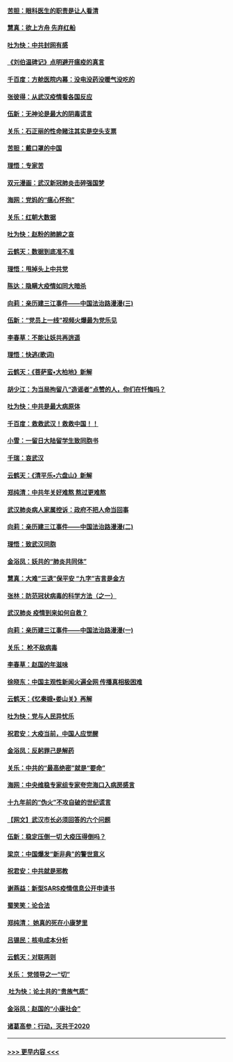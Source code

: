 #### [苦胆：眼科医生的职责是让人看清](../pages/nsc993/n11853840.md?t=02091502) 
#### [慧真：欲上方舟 先弃红船](../pages/nsc993/n11853483.md?t=02091502) 
#### [吐为快：中共封网有感](../pages/nsc993/n11852575.md?t=02091502) 
#### [《刘伯温碑记》点明避开瘟疫的真言](../pages/nsc993/n11852128.md?t=02091502) 
#### [千百度：方舱医院内幕：没电没药没暖气没吃的](../pages/nsc993/n11850211.md?t=02091502) 
#### [张彼得：从武汉疫情看各国反应](../pages/nsc993/n11850102.md?t=02091502) 
#### [伍新：无神论是最大的阴毒谎言](../pages/nsc993/n11846129.md?t=02091502) 
#### [关乐：石正丽的性命赌注其实是空头支票](../pages/nsc993/n11846109.md?t=02091502) 
#### [苦胆：戴口罩的中国](../pages/nsc993/n11845576.md?t=02091502) 
#### [理悟：专家苦](../pages/nsc993/n11845564.md?t=02091502) 
#### [双元漫画：武汉新冠肺炎击碎强国梦](../pages/nsc993/n11843320.md?t=02091502) 
#### [海网：党妈的“瘟心怀抱”](../pages/nsc993/n11840740.md?t=02091502) 
#### [关乐：红朝大数据](../pages/nsc993/n11840675.md?t=02091502) 
#### [吐为快：赵粉的肺腑之哀](../pages/nsc993/n11840618.md?t=02091502) 
#### [云鹤天：数据到底准不准](../pages/nsc993/n11840325.md?t=02091502) 
#### [理悟：甩掉头上中共党](../pages/nsc993/n11838826.md?t=02091502) 
#### [陈达：隐瞒大疫情如同大暗杀](../pages/nsc993/n11838771.md?t=02091502) 
#### [向莉：亲历建三江事件——中国法治路漫漫(三)](../pages/nsc993/n11831825.md?t=02091502) 
#### [伍新：“党员上一线”视频火爆最为党乐见](../pages/nsc993/n11838200.md?t=02091502) 
#### [李春草：不能让妖共再逍遥](../pages/nsc993/n11838102.md?t=02091502) 
#### [理悟：快逃(歌词)](../pages/nsc993/n11838083.md?t=02091502) 
#### [云鹤天：《菩萨蛮▪大柏地》新解](../pages/nsc993/n11838059.md?t=02091502) 
#### [胡少江：为当局拘留八“造谣者”点赞的人，你们在忏悔吗？](../pages/nsc993/n11836801.md?t=02091502) 
#### [吐为快：中共是最大病原体](../pages/nsc993/n11836748.md?t=02091502) 
#### [千百度：救救武汉！救救中国！！](../pages/nsc993/n11836145.md?t=02091502) 
#### [小雪：一留日大陆留学生致同胞书](../pages/nsc993/n11834624.md?t=02091502) 
#### [千瑞：哀武汉](../pages/nsc993/n11833647.md?t=02091502) 
#### [云鹤天：《清平乐▪六盘山》新解](../pages/nsc993/n11833611.md?t=02091502) 
#### [郑纯清：中共年关好难熬 熬过更难熬](../pages/nsc993/n11833489.md?t=02091502) 
#### [武汉肺炎病人家属控诉：政府不把人命当回事](../pages/nsc993/n11833205.md?t=02091502) 
#### [向莉：亲历建三江事件——中国法治路漫漫(二)](../pages/nsc993/n11829102.md?t=02091502) 
#### [理悟：致武汉同胞](../pages/nsc993/n11831522.md?t=02091502) 
#### [金浴凤：妖共的“肺炎共同体”](../pages/nsc993/n11829448.md?t=02091502) 
#### [慧真：大难“三退”保平安 “九字”吉言是金方](../pages/nsc993/n11829501.md?t=02091502) 
#### [张林：防范冠状病毒的科学方法（之一）](../pages/nsc993/n11828618.md?t=02091502) 
#### [武汉肺炎 疫情到来如何自救？](../pages/nsc993/n11827632.md?t=02091502) 
#### [向莉：亲历建三江事件——中国法治路漫漫(一)](../pages/nsc993/n11827190.md?t=02091502) 
#### [关乐： 枪不敌病毒](../pages/nsc993/n11826746.md?t=02091502) 
#### [李春草：赵国的年滋味](../pages/nsc993/n11826321.md?t=02091502) 
#### [徐晓东：中国主观性新闻火遍全网 传播真相极困难](../pages/nsc993/n11826508.md?t=02091502) 
#### [云鹤天：《忆秦娥▪娄山关》再解](../pages/nsc993/n11824682.md?t=02091502) 
#### [吐为快：党与人民异忧乐](../pages/nsc993/n11824660.md?t=02091502) 
#### [祝君安：大疫当前，中国人应觉醒](../pages/nsc993/n11821946.md?t=02091502) 
#### [金浴凤：反躬罪己是解药](../pages/nsc993/n11820280.md?t=02091502) 
#### [关乐：中共的“最高绝密”就是“要命”](../pages/nsc993/n11816946.md?t=02091502) 
#### [海网：中央维稳专家组专家夸完海口入病房感言](../pages/nsc993/n11815138.md?t=02091502) 
#### [十九年前的“伪火”不攻自破的世纪谎言](../pages/nsc993/n11813238.md?t=02091502) 
#### [【网文】武汉市长必须回答的六个问题](../pages/nsc993/n11813848.md?t=02091502) 
#### [伍新：稳定压倒一切 大疫压得倒吗？](../pages/nsc993/n11812634.md?t=02091502) 
#### [梁京：中国爆发“新非典”的警世意义](../pages/nsc993/n11812554.md?t=02091502) 
#### [祝君安：中共就是邪教](../pages/nsc993/n11812431.md?t=02091502) 
#### [谢燕益：新型SARS疫情信息公开申请书](../pages/nsc993/n11808840.md?t=02091502) 
#### [蜀笑笑：论合法](../pages/nsc993/n11808064.md?t=02091502) 
#### [郑纯清： 她真的死在小康梦里](../pages/nsc993/n11806623.md?t=02091502) 
#### [吕锡民：核电成本分析](../pages/nsc993/n11806284.md?t=02091502) 
#### [云鹤天：对联两则](../pages/nsc993/n11805957.md?t=02091502) 
#### [关乐： 党领导之一“切”](../pages/nsc993/n11804505.md?t=02091502) 
#### [ 吐为快：论土共的“贵族气质”](../pages/nsc993/n11804490.md?t=02091502) 
#### [金浴凤：赵国的“小康社会”](../pages/nsc993/n11804452.md?t=02091502) 
#### [诸葛高参：行动，灭共于2020](../pages/nsc993/n11804120.md?t=02091502) 

----
#### [ >>> 更早内容 <<< ](../indexes/nsc993-earlier.md)
